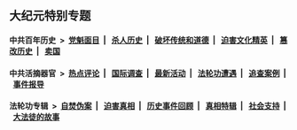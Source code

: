 ## 大纪元特别专题

#### 中共百年历史 &nbsp;>&nbsp; [党魁面目](indexes/nf1176107/README.md?07130430) &nbsp;| &nbsp; [杀人历史](indexes/nf1176106/README.md?07130430) &nbsp;| &nbsp; [破坏传统和道德](indexes/nf1176106/README.md?07130430) &nbsp;| &nbsp; [迫害文化精英](indexes/nf1176111/README.md?07130430) &nbsp;| &nbsp; [篡改历史](indexes/nf1176115/README.md?07130430) &nbsp;| &nbsp; [卖国](indexes/nf1176117/README.md?07130430) 

#### 中共活摘器官 &nbsp;>&nbsp; [热点评论](indexes/nf5879/README.md?07130430) &nbsp;| &nbsp; [国际调查](indexes/nf5947/README.md?07130430) &nbsp;| &nbsp; [最新活动](indexes/nf5883/README.md?07130430) &nbsp;| &nbsp; [法轮功遭遇](indexes/nf5881/README.md?07130430) &nbsp;| &nbsp; [追查案例](indexes/nf5880/README.md?07130430) &nbsp;| &nbsp; [事件报导](indexes/nf5877/README.md?07130430) 

#### 法轮功专辑 &nbsp;>&nbsp; [自焚伪案](indexes/nf5562/README.md?07130430) &nbsp;| &nbsp; [迫害真相](indexes/nf4379/README.md?07130430) &nbsp;| &nbsp; [历史事件回顾](indexes/nf5793/README.md?07130430) &nbsp;| &nbsp; [真相特辑](indexes/nf4389/README.md?07130430) &nbsp;| &nbsp; [社会支持](indexes/nf4386/README.md?07130430) &nbsp;| &nbsp; [大法徒的故事](indexes/nf1147481/README.md?07130430) 
